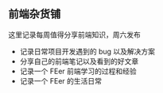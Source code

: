 ## 前端杂货铺
这里记录每周值得分享前端知识，周六发布

- 记录日常项目开发遇到的 bug 以及解决方案
- 分享自己的前端笔记以及看到的好文章
- 记录一个 FEer 前端学习的过程和经验
- 记录一个 FEer 的生活日常